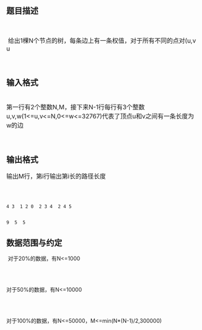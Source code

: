 ## 题目描述

<p><font size="3"><br> </font></p>
<p><span style="font-size: medium; "><span class="Apple-tab-span" style="white-space: pre; "> </span>给出1棵N个节点的树，每条边上有一条权值，对于所有不同的点对(u,v u<v)之间的路径按长度进行排序。要求输出前M长的路径长度。</span></p>
<p><font size="3"><br> </font></p>

## 输入格式

<p></p>
<p><span style="font-size: medium; "><br class="Apple-interchange-newline"> 第一行有2个整数N,M，接下来N-1行每行有3个整数u,v,w(1<=u,v<=N,0<=w<=32767)代表了顶点u和v之间有一条长度为w的边</span></p>
<p><font size="3"><br> </font></p>

## 输出格式

<p><span style="font-size: medium; ">输出M行，第i行输出第i长的路径长度</span></p>
<p><font size="3"><br> </font></p>

```input1
4 3  1 2 0  2 3 4  2 4 5
```
```output1
9  5  5
```
## 数据范围与约定

<p> 对于20%的数据，有N<=1000</p><br>
<div>
 <span class="Apple-tab-span" style="white-space:pre"> </span>对于50%的数据，有N<=10000
</div><br>
<div>
 <span class="Apple-tab-span" style="white-space:pre"> </span>对于100%的数据，有N<=50000，M<=min(N*(N-1)/2,300000)
</div><br>
<div></div>

